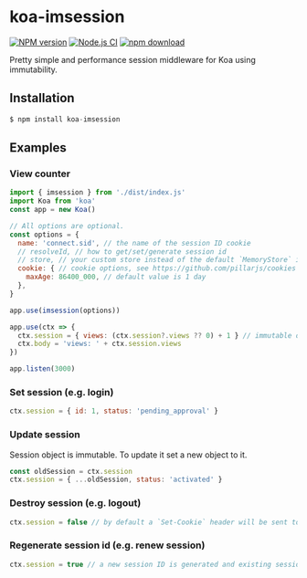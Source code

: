 # koa-imsession

[![NPM version][npm-image]][npm-url]
[![Node.js CI](https://github.com/xuxucode/koa-imsession/actions/workflows/nodejs.yml/badge.svg)](https://github.com/xuxucode/koa-imsession/actions/workflows/nodejs.yml)
[![npm download][download-image]][download-url]

[npm-image]: https://img.shields.io/npm/v/koa-imsession.svg?style=flat-square
[npm-url]: https://npmjs.org/package/koa-imsession
[download-image]: https://img.shields.io/npm/dm/koa-imsession.svg?style=flat-square
[download-url]: https://npmjs.org/package/koa-imsession

Pretty simple and performance session middleware for Koa using immutability.

## Installation

```js
$ npm install koa-imsession
```

## Examples

### View counter

```js
import { imsession } from './dist/index.js'
import Koa from 'koa'
const app = new Koa()

// All options are optional.
const options = {
  name: 'connect.sid', // the name of the session ID cookie
  // resolveId, // how to get/set/generate session id
  // store, // your custom store instead of the default `MemoryStore` instance
  cookie: { // cookie options, see https://github.com/pillarjs/cookies
    maxAge: 86400_000, // default value is 1 day
  },
}

app.use(imsession(options))

app.use(ctx => {
  ctx.session = { views: (ctx.session?.views ?? 0) + 1 } // immutable object
  ctx.body = 'views: ' + ctx.session.views
})

app.listen(3000)
```

### Set session (e.g. login)

```js
ctx.session = { id: 1, status: 'pending_approval' }
```

### Update session

Session object is immutable. To update it set a new object to it.

```js
const oldSession = ctx.session
ctx.session = { ...oldSession, status: 'activated' }
```

### Destroy session (e.g. logout)

```js
ctx.session = false // by default a `Set-Cookie` header will be sent to remove the cookie
```

### Regenerate session id (e.g. renew session)

```js
ctx.session = true // a new session ID is generated and existing session data is preserved
```
